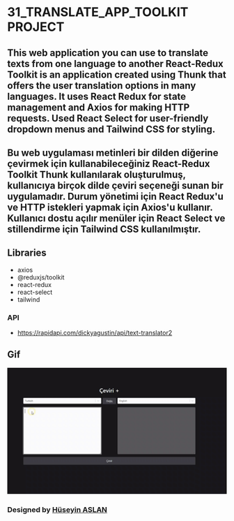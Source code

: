 # 31_TRANSLATE_APP_TOOLKIT PROJECT

## This web application you can use to translate texts from one language to another React-Redux Toolkit is an application created using Thunk that offers the user translation options in many languages. It uses React Redux for state management and Axios for making HTTP requests. Used React Select for user-friendly dropdown menus and Tailwind CSS for styling.

## Bu web uygulaması metinleri bir dilden diğerine çevirmek için kullanabileceğiniz React-Redux Toolkit Thunk kullanılarak oluşturulmuş, kullanıcıya birçok dilde çeviri seçeneği sunan bir uygulamadır. Durum yönetimi için React Redux'u ve HTTP istekleri yapmak için Axios'u kullanır. Kullanıcı dostu açılır menüler için React Select ve stillendirme için Tailwind CSS kullanılmıştır.



## Libraries

- axios
- @reduxjs/toolkit
- react-redux
- react-select
- tailwind


### API

- https://rapidapi.com/dickyagustin/api/text-translator2



## Gif

![](/public/translater%20gif.gif)

###  Designed by <a href="https://www.linkedin.com/in/h%C3%BCseyin-aslan-128519203/" target="_blank">Hüseyin ASLAN</a> 
